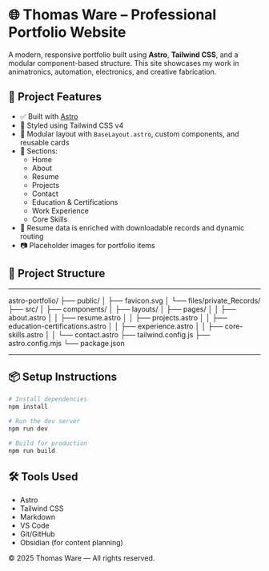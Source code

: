 
# 🌐 Thomas Ware – Professional Portfolio Website

A modern, responsive portfolio built using **Astro**, **Tailwind CSS**, and a modular component-based structure. This site showcases my work in animatronics, automation, electronics, and creative fabrication.

## 🚀 Project Features

- ✅ Built with [Astro](https://astro.build/)
- 🎨 Styled using Tailwind CSS v4
- 📁 Modular layout with `BaseLayout.astro`, custom components, and reusable cards
- 📑 Sections:
  - Home
  - About
  - Resume
  - Projects
  - Contact
  - Education & Certifications
  - Work Experience
  - Core Skills
- 📄 Resume data is enriched with downloadable records and dynamic routing
- 📷 Placeholder images for portfolio items

## 📁 Project Structure

---

astro-portfolio/
├── public/
│   ├── favicon.svg
│   └── files/private\_Records/
├── src/
│   ├── components/
│   ├── layouts/
│   ├── pages/
│   │   ├── about.astro
│   │   ├── resume.astro
│   │   ├── projects.astro
│   │   ├── education-certifications.astro
│   │   ├── experience.astro
│   │   ├── core-skills.astro
│   │   └── contact.astro
├── tailwind.config.js
├── astro.config.mjs
└── package.json

---

## 📦 Setup Instructions

```bash
# Install dependencies
npm install

# Run the dev server
npm run dev

# Build for production
npm run build
````

## 🛠 Tools Used

* Astro
* Tailwind CSS
* Markdown
* VS Code
* Git/GitHub
* Obsidian (for content planning)



© 2025 Thomas Ware — All rights reserved.




